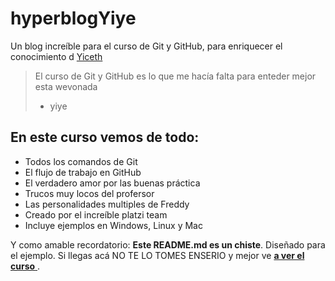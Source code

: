 # hyperblogYiye

Un blog increíble para el curso de Git y GitHub, para enriquecer el conocimiento d [Yiceth](https://www.instagram.com/yiye.bp/)

> El curso de Git y GitHub es lo que me hacía falta para enteder mejor esta wevonada
>
> - yiye

## En este curso vemos de todo:

- Todos los comandos de Git
- El flujo de trabajo en GitHub
- El verdadero amor por las buenas práctica
- Trucos muy locos del profersor
- Las personalidades multiples de Freddy
- Creado por el increíble platzi team
- Incluye ejemplos en Windows, Linux y Mac

Y como amable recordatorio: **Este README.md es un chiste**. Diseñado para el ejemplo. Si llegas acá NO TE LO TOMES ENSERIO y mejor ve [ **a ver el curso** ](https://platzi.com/cursos/git-github/).
